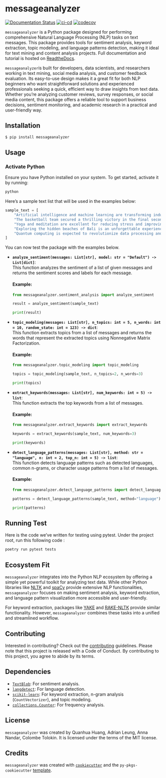 # messageanalyzer

[![Documentation Status](https://readthedocs.org/projects/dsci524-text-analyzer-19/badge/?version=latest)](https://dsci524-text-analyzer-19.readthedocs.io/en/latest/?badge=latest) [![ci-cd](https://github.com/UBC-MDS/DSCI524_Text_Analyzer_19/actions/workflows/ci-cd.yml/badge.svg)](https://github.com/UBC-MDS/DSCI524_Text_Analyzer_19/actions/workflows/ci-cd.yml) [![codecov](https://codecov.io/gh/UBC-MDS/DSCI524_Text_Analyzer_19/graph/badge.svg?token=V1vuzkqQXg)](https://codecov.io/gh/UBC-MDS/DSCI524_Text_Analyzer_19)

`messageanalyzer` is a Python package designed for performing comprehensive Natural Language Processing (NLP) tasks on text messages. This package provides tools for sentiment analysis, keyword extraction, topic modeling, and language patterns detection, making it ideal for text mining and content analysis projects. Full documentation and tutorial is hosted on [ReadtheDocs](https://dsci524-text-analyzer-19.readthedocs.io/en/latest/?badge=latest).

`messageanalyzer`is built for developers, data scientists, and researchers working in text mining, social media analysis, and customer feedback evaluation. Its easy-to-use design makes it a great fit for both NLP beginners who want straightforward solutions and experienced professionals seeking a quick, efficient way to draw insights from text data. Whether you’re analyzing customer reviews, survey responses, or social media content, this package offers a reliable tool to support business decisions, sentiment monitoring, and academic research in a practical and user-friendly way.

## Installation

``` bash
$ pip install messageanalyzer
```

## Usage

### **Activate Python**
Ensure you have Python installed on your system. To get started, activate it by running:

```bash
python
```

Here’s a sample text list that will be used in the examples below:

```python
sample_text = [
    "Artificial intelligence and machine learning are transforming industries around the globe.",
    "The basketball team secured a thrilling victory in the final seconds of the game.",
    "Yoga and meditation are excellent for reducing stress and improving mental health.",
    "Exploring the hidden beaches of Bali is an unforgettable experience for any traveler.",
    "Quantum computing is expected to revolutionize data processing and cryptography."
]
```

You can now test the package with the examples below.

-   **`analyze_sentiment(messages: List[str], model: str = "Default") -> List[dict]`**:\
    This function analyzes the sentiment of a list of given messages and returns the sentiment scores and labels for each message.

    #### Example:
    ```python
    from messageanalyzer.sentiment_analysis import analyze_sentiment

    result = analyze_sentiment(sample_text)

    print(result)
    ```

-   **`topic_modeling(messages: List[str], n_topics: int = 5, n_words: int = 10, random_state: int = 123) -> dict`**:\
    This function extracts topics from a list of messages and returns the words that represent the extracted topics using Nonnegative Matrix Factorization.

    #### Example:
    ```python
    from messageanalyzer.topic_modeling import topic_modeling

    topics = topic_modeling(sample_text, n_topics=2, n_words=3)

    print(topics)
    ```

-   **`extract_keywords(messages: List[str], num_keywords: int = 5) -> list`**:\
    This function extracts the top keywords from a list of messages.

    #### Example:
    ```python
    from messageanalyzer.extract_keywords import extract_keywords

    keywords = extract_keywords(sample_text, num_keywords=3)

    print(keywords)
    ```

-   **`detect_language_patterns(messages: List[str], method: str = "language", n: int = 2, top_n: int = 5) -> list`**:\
    This function detects language patterns such as detected languages, common n-grams, or character usage patterns from a list of messages.

    #### Example:
    ```python
    from messageanalyzer.detect_language_patterns import detect_language_patterns

    patterns = detect_language_patterns(sample_text, method="language")

    print(patterns)
    ```

## Running Test

Here is the code we’ve written for testing using pytest. Under the project root, run this following code :
```bash
poetry run pytest tests
```
    
## Ecosystem Fit

`messageanalyzer` integrates into the Python NLP ecosystem by offering a simple yet powerful toolkit for analyzing text data. While other Python libraries like [NLTK](https://www.nltk.org/) and [spaCy](https://spacy.io/) provide extensive NLP functionalities, `messageanalyzer` focuses on making sentiment analysis, keyword extraction, and language pattern visualization more accessible and user-friendly.

For keyword extraction, packages like [YAKE](https://github.com/LIAAD/yake) and [RAKE-NLTK](https://pypi.org/project/rake-nltk/) provide similar functionality. However, `messageanalyzer` combines these tasks into a unified and streamlined workflow.

## Contributing

Interested in contributing? Check out the [contributing](CONTRIBUTING.md) guidelines. Please note that this project is released with a Code of Conduct. By contributing to this project, you agree to abide by its terms.

## Dependencies

-   [`TextBlob`](https://textblob.readthedocs.io/): For sentiment analysis.
-   [`langdetect`](https://pypi.org/project/langdetect/): For language detection.
-   [`scikit-learn`](https://scikit-learn.org/): For keyword extraction, n-gram analysis (`CountVectorizer`), and topic modeling.
-   [`collections.Counter`](https://docs.python.org/3/library/collections.html): For frequency analysis.

## License

`messageanalyzer` was created by Quanhua Huang, Adrian Leung, Anna Nandar, Colombe Tolokin. It is licensed under the terms of the MIT license.

## Credits

`messageanalyzer` was created with [`cookiecutter`](https://cookiecutter.readthedocs.io/en/latest/) and the `py-pkgs-cookiecutter` [template](https://github.com/py-pkgs/py-pkgs-cookiecutter).
